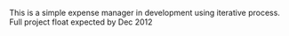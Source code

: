 This is a simple expense manager in development using iterative process. Full project float expected by Dec 2012